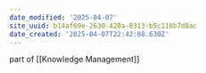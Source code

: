 ```yaml
---
date_modified: '2025-04-07'
site_uuid: b14af69e-2630-420a-8313-b5c118b7d8ac
date_created: '2025-04-07T22:42:08.630Z'
---
```


part of [[Knowledge Management]]